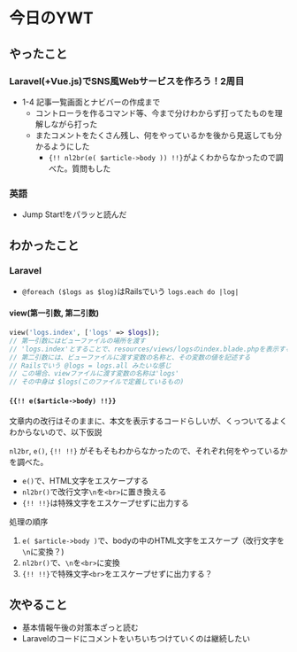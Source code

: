 # 今日のYWT

## やったこと

### Laravel(+Vue.js)でSNS風Webサービスを作ろう！2周目

- 1-4 記事一覧画面とナビバーの作成まで
  - コントローラを作るコマンド等、今まで分けわからず打ってたものを理解しながら打った
  - またコメントをたくさん残し、何をやっているかを後から見返しても分かるようにした
    - `{!! nl2br(e( $article->body )) !!}`がよくわからなかったので調べた。質問もした

### 英語

- Jump Start!をパラッと読んだ

## わかったこと

### Laravel

- `@foreach ($logs as $log)`はRailsでいう `logs.each do |log|`

#### view(第一引数, 第二引数)

```php
view('logs.index', ['logs' => $logs]);
// 第一引数にはビューファイルの場所を渡す
// 'logs.index'とすることで、resources/views/logsのindex.blade.phpを表示する
// 第二引数には、ビューファイルに渡す変数の名称と、その変数の値を記述する
// Railsでいう @logs = logs.all みたいな感じ
// この場合、viewファイルに渡す変数の名称は'logs'
// その中身は $logs(このファイルで定義しているもの)
```

#### `{{!! e($article->body) !!}}`

文章内の改行はそのままに、本文を表示するコードらしいが、くっついてるよくわからないので、以下仮説

`nl2br`, `e()`,  `{!! !!}` がそもそもわからなかったので、それぞれ何をやっているかを調べた。

- `e()`で、HTML文字をエスケープする
- `nl2br()`で改行文字`\n`を`<br>`に置き換える
- `{!! !!}`は特殊文字をエスケープせずに出力する

処理の順序

1. `e( $article->body )`で、bodyの中のHTML文字をエスケープ（改行文字を`\n`に変換？)
1. `nl2br()`で、`\n`を`<br>`に変換
1. `{!! !!}`で特殊文字`<br>`をエスケープせずに出力する？

## 次やること

- 基本情報午後の対策本ざっと読む
- Laravelのコードにコメントをいちいちつけていくのは継続したい
